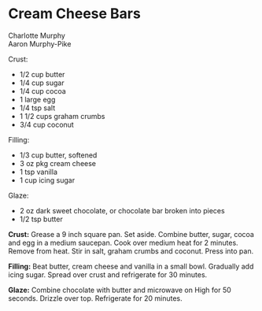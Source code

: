 # Cream Cheese Bars

Charlotte Murphy<br/>
Aaron Murphy-Pike

Crust:

- 1/2 cup butter
- 1/4 cup sugar
- 1/4 cup cocoa
- 1 large egg
- 1/4 tsp salt
- 1 1/2 cups graham crumbs
- 3/4 cup coconut

Filling:

- 1/3 cup butter, softened
- 3 oz pkg cream cheese
- 1 tsp vanilla
- 1 cup icing sugar

Glaze:

- 2 oz dark sweet chocolate, or chocolate bar broken into pieces
- 1/2 tsp butter

**Crust:** Grease a 9 inch square pan. Set aside. Combine butter, sugar, cocoa and egg in a medium saucepan. Cook over medium heat for 2 minutes. Remove from heat. Stir in salt, graham crumbs and coconut.  Press into pan.

**Filling:** Beat butter, cream cheese and vanilla in a small bowl. Gradually add icing sugar. Spread over crust and refrigerate for 30 minutes.

**Glaze:** Combine chocolate with butter and microwave on High for 50 seconds. Drizzle over top. Refrigerate for 20 minutes.